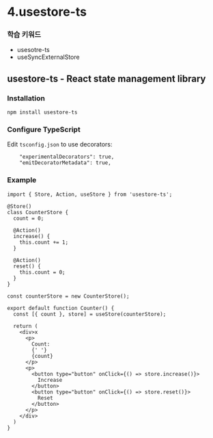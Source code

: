 # 4.usestore-ts

### 학습 키워드

* usesotre-ts
* useSyncExternalStore

## usestore-ts - React state management library

### Installation

```
npm install usestore-ts
```

### Configure TypeScript

Edit `tsconfig.json` to use decorators:

```
    "experimentalDecorators": true,
    "emitDecoratorMetadata": true,
```

### Example

```tsx
import { Store, Action, useStore } from 'usestore-ts';

@Store()
class CounterStore {
  count = 0;

  @Action()
  increase() {
    this.count += 1;
  }

  @Action()
  reset() {
    this.count = 0;
  }
}

const counterStore = new CounterStore();

export default function Counter() {
  const [{ count }, store] = useStore(counterStore);

  return (
    <div>x
      <p>
        Count:
        {' '}
        {count}
      </p>
      <p>
        <button type="button" onClick={() => store.increase()}>
          Increase
        </button>
        <button type="button" onClick={() => store.reset()}>
          Reset
        </button>
      </p>
    </div>
  )
}
```
